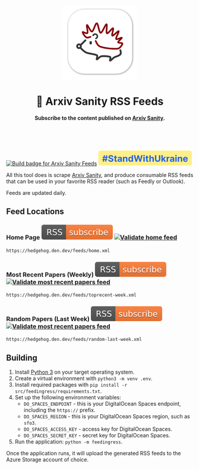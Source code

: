 <div align="center">
	<img alt="Arxiv Sanity Feeds" src="images/logo.png" width="200" height="200" />
	<h1>🦔 Arxiv Sanity RSS Feeds</h1>
	<p>
		<b>Subscribe to the content published on <a href="http://www.arxiv-sanity.com">Arxiv Sanity</a>.</b>
	</p>
	<br>
	<br>
	<br>
</div>

[![Build badge for Arxiv Sanity Feeds](https://github.com/HernandoR/arxiv-sanity-feeds/actions/workflows/spawnfeed.yml/badge.svg)](https://github.com/HernandoR/arxiv-sanity-feeds/actions/workflows/spawnfeed.yml) [![Stand With Ukraine](https://raw.githubusercontent.com/vshymanskyy/StandWithUkraine/main/badges/StandWithUkraine.svg)](https://den.dev/ukraine)

All this tool does is scrape [Arxiv Sanity](http://www.arxiv-sanity.com), and produce consumable RSS feeds that can be used in your favorite RSS reader (such as Feedly or Outlook).

Feeds are updated daily.

## Feed Locations

### Home Page [![Subscribe to Home Page feed](images/subscribe.svg)](https://hedgehog.den.dev/feeds/home.xml) [![Validate home feed](https://github.com/HernandoR/arxiv-sanity-feeds/actions/workflows/validate_home_feed.yml/badge.svg)](https://github.com/HernandoR/arxiv-sanity-feeds/actions/workflows/validate_home_feed.yml)

```
https://hedgehog.den.dev/feeds/home.xml
```

### Most Recent Papers (Weekly) [![Subscribe to Most Recent Papers (Weekly) feed](images/subscribe.svg)](https://hedgehog.den.dev/feeds/toprecent-week.xml) [![Validate most recent papers feed](https://github.com/HernandoR/arxiv-sanity-feeds/actions/workflows/validate_most_recent_feed.yml/badge.svg)](https://github.com/HernandoR/arxiv-sanity-feeds/actions/workflows/validate_most_recent_feed.yml)

```
https://hedgehog.den.dev/feeds/toprecent-week.xml
```

### Random Papers (Last Week) [![Subscribe to Random Papers (Last Week) feed](images/subscribe.svg)](https://hedgehog.den.dev/feeds/random-last-week.xml) [![Validate most recent papers feed](https://github.com/HernandoR/arxiv-sanity-feeds/actions/workflows/validate_random_feed.yml/badge.svg)](https://github.com/HernandoR/arxiv-sanity-feeds/actions/workflows/validate_random_feed.yml)

```
https://hedgehog.den.dev/feeds/random-last-week.xml
```

## Building

1. Install [Python 3](https://www.python.org/) on your target operating system.
2. Create a virtual environment with `python3 -m venv .env`.
3. Install required packages with `pip install -r src/feedingress/requirements.txt`.
4. Set up the following environment variables:
	- `DO_SPACES_ENDPOINT` - this is your DigitalOcean Spaces endpoint, including the `https://` prefix.
	- `DO_SPACES_REGION` - this is your DigitalOcean Spaces region, such as `sfo3`.
	- `DO_SPACES_ACCESS_KEY` - access key for DigitalOcean Spaces. 
	- `DO_SPACES_SECRET_KEY` - secret key for DigitalOcean Spaces.
5. Run the application: `python -m feedingress`.

Once the application runs, it will upload the generated RSS feeds to the Azure Storage account of choice.
